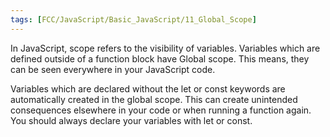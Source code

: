 ```yaml
---
tags: [FCC/JavaScript/Basic_JavaScript/11_Global_Scope]
---
```

In JavaScript, scope refers to the visibility of variables. Variables which are defined outside of a function block have Global scope. This means, they can be seen everywhere in your JavaScript code.

Variables which are declared without the let or const keywords are automatically created in the global scope. This can create unintended consequences elsewhere in your code or when running a function again. You should always declare your variables with let or const.